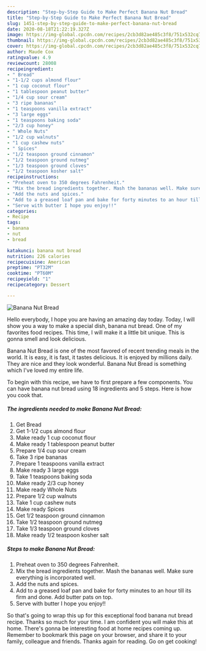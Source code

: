 ```yaml
---
description: "Step-by-Step Guide to Make Perfect Banana Nut Bread"
title: "Step-by-Step Guide to Make Perfect Banana Nut Bread"
slug: 1451-step-by-step-guide-to-make-perfect-banana-nut-bread
date: 2020-08-18T21:22:19.327Z
image: https://img-global.cpcdn.com/recipes/2cb3d82ae485c3f8/751x532cq70/banana-nut-bread-recipe-main-photo.jpg
thumbnail: https://img-global.cpcdn.com/recipes/2cb3d82ae485c3f8/751x532cq70/banana-nut-bread-recipe-main-photo.jpg
cover: https://img-global.cpcdn.com/recipes/2cb3d82ae485c3f8/751x532cq70/banana-nut-bread-recipe-main-photo.jpg
author: Maude Cox
ratingvalue: 4.9
reviewcount: 28008
recipeingredient:
- " Bread"
- "1-1/2 cups almond flour"
- "1 cup coconut flour"
- "1 tablespoon peanut butter"
- "1/4 cup sour cream"
- "3 ripe bananas"
- "1 teaspoons vanilla extract"
- "3 large eggs"
- "1 teaspoons baking soda"
- "2/3 cup honey"
- " Whole Nuts"
- "1/2 cup walnuts"
- "1 cup cashew nuts"
- " Spices"
- "1/2 teaspoon ground cinnamon"
- "1/2 teaspoon ground nutmeg"
- "1/3 teaspoon ground cloves"
- "1/2 teaspoon kosher salt"
recipeinstructions:
- "Preheat oven to 350 degrees Fahrenheit."
- "Mix the bread ingredients together. Mash the bananas well. Make sure everything is incorporated well."
- "Add the nuts and spices."
- "Add to a greased loaf pan and bake for forty minutes to an hour till its firm and done. Add butter pats on top."
- "Serve with butter I hope you enjoy!!"
categories:
- Recipe
tags:
- banana
- nut
- bread

katakunci: banana nut bread 
nutrition: 226 calories
recipecuisine: American
preptime: "PT32M"
cooktime: "PT60M"
recipeyield: "1"
recipecategory: Dessert

---
```



![Banana Nut Bread](https://img-global.cpcdn.com/recipes/2cb3d82ae485c3f8/751x532cq70/banana-nut-bread-recipe-main-photo.jpg)

Hello everybody, I hope you are having an amazing day today. Today, I will show you a way to make a special dish, banana nut bread. One of my favorites food recipes. This time, I will make it a little bit unique. This is gonna smell and look delicious.



Banana Nut Bread is one of the most favored of recent trending meals in the world. It is easy, it is fast, it tastes delicious. It is enjoyed by millions daily. They are nice and they look wonderful. Banana Nut Bread is something which I've loved my entire life.


To begin with this recipe, we have to first prepare a few components. You can have banana nut bread using 18 ingredients and 5 steps. Here is how you cook that.

<!--inarticleads1-->

##### The ingredients needed to make Banana Nut Bread:

1. Get  Bread
1. Get 1-1/2 cups almond flour
1. Make ready 1 cup coconut flour
1. Make ready 1 tablespoon peanut butter
1. Prepare 1/4 cup sour cream
1. Take 3 ripe bananas
1. Prepare 1 teaspoons vanilla extract
1. Make ready 3 large eggs
1. Take 1 teaspoons baking soda
1. Make ready 2/3 cup honey
1. Make ready  Whole Nuts
1. Prepare 1/2 cup walnuts
1. Take 1 cup cashew nuts
1. Make ready  Spices
1. Get 1/2 teaspoon ground cinnamon
1. Take 1/2 teaspoon ground nutmeg
1. Take 1/3 teaspoon ground cloves
1. Make ready 1/2 teaspoon kosher salt




<!--inarticleads2-->

##### Steps to make Banana Nut Bread:

1. Preheat oven to 350 degrees Fahrenheit.
1. Mix the bread ingredients together. Mash the bananas well. Make sure everything is incorporated well.
1. Add the nuts and spices.
1. Add to a greased loaf pan and bake for forty minutes to an hour till its firm and done. Add butter pats on top.
1. Serve with butter I hope you enjoy!!




So that's going to wrap this up for this exceptional food banana nut bread recipe. Thanks so much for your time. I am confident you will make this at home. There's gonna be interesting food at home recipes coming up. Remember to bookmark this page on your browser, and share it to your family, colleague and friends. Thanks again for reading. Go on get cooking!

